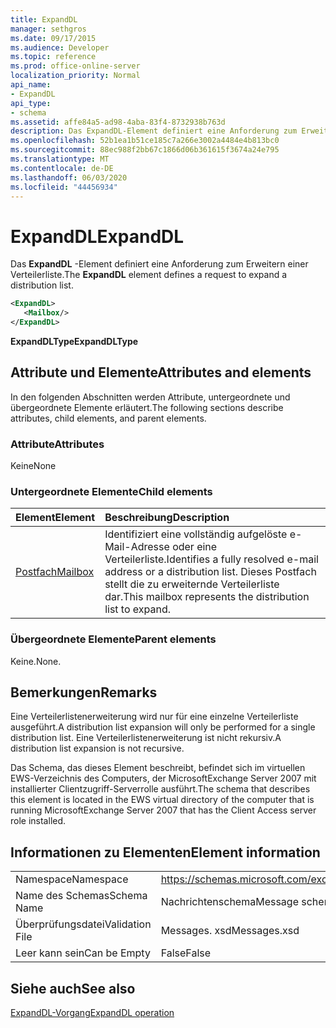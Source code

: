 ```yaml
---
title: ExpandDL
manager: sethgros
ms.date: 09/17/2015
ms.audience: Developer
ms.topic: reference
ms.prod: office-online-server
localization_priority: Normal
api_name:
- ExpandDL
api_type:
- schema
ms.assetid: affe84a5-ad98-4aba-83f4-8732938b763d
description: Das ExpandDL-Element definiert eine Anforderung zum Erweitern einer Verteilerliste.
ms.openlocfilehash: 52b1ea1b51ce185c7a266e3002a4484e4b813bc0
ms.sourcegitcommit: 88ec988f2bb67c1866d06b361615f3674a24e795
ms.translationtype: MT
ms.contentlocale: de-DE
ms.lasthandoff: 06/03/2020
ms.locfileid: "44456934"
---
```

# <a name="expanddl"></a><span data-ttu-id="33e2e-103">ExpandDL</span><span class="sxs-lookup"><span data-stu-id="33e2e-103">ExpandDL</span></span>

<span data-ttu-id="33e2e-104">Das **ExpandDL** -Element definiert eine Anforderung zum Erweitern einer Verteilerliste.</span><span class="sxs-lookup"><span data-stu-id="33e2e-104">The **ExpandDL** element defines a request to expand a distribution list.</span></span> 
  
```xml
<ExpandDL>
   <Mailbox/>
</ExpandDL>
```

 <span data-ttu-id="33e2e-105">**ExpandDLType**</span><span class="sxs-lookup"><span data-stu-id="33e2e-105">**ExpandDLType**</span></span>
## <a name="attributes-and-elements"></a><span data-ttu-id="33e2e-106">Attribute und Elemente</span><span class="sxs-lookup"><span data-stu-id="33e2e-106">Attributes and elements</span></span>

<span data-ttu-id="33e2e-107">In den folgenden Abschnitten werden Attribute, untergeordnete und übergeordnete Elemente erläutert.</span><span class="sxs-lookup"><span data-stu-id="33e2e-107">The following sections describe attributes, child elements, and parent elements.</span></span>
  
### <a name="attributes"></a><span data-ttu-id="33e2e-108">Attribute</span><span class="sxs-lookup"><span data-stu-id="33e2e-108">Attributes</span></span>

<span data-ttu-id="33e2e-109">Keine</span><span class="sxs-lookup"><span data-stu-id="33e2e-109">None</span></span>
  
### <a name="child-elements"></a><span data-ttu-id="33e2e-110">Untergeordnete Elemente</span><span class="sxs-lookup"><span data-stu-id="33e2e-110">Child elements</span></span>

|<span data-ttu-id="33e2e-111">**Element**</span><span class="sxs-lookup"><span data-stu-id="33e2e-111">**Element**</span></span>|<span data-ttu-id="33e2e-112">**Beschreibung**</span><span class="sxs-lookup"><span data-stu-id="33e2e-112">**Description**</span></span>|
|:-----|:-----|
|[<span data-ttu-id="33e2e-113">Postfach</span><span class="sxs-lookup"><span data-stu-id="33e2e-113">Mailbox</span></span>](mailbox.md) <br/> |<span data-ttu-id="33e2e-114">Identifiziert eine vollständig aufgelöste e-Mail-Adresse oder eine Verteilerliste.</span><span class="sxs-lookup"><span data-stu-id="33e2e-114">Identifies a fully resolved e-mail address or a distribution list.</span></span> <span data-ttu-id="33e2e-115">Dieses Postfach stellt die zu erweiternde Verteilerliste dar.</span><span class="sxs-lookup"><span data-stu-id="33e2e-115">This mailbox represents the distribution list to expand.</span></span>  <br/> |
   
### <a name="parent-elements"></a><span data-ttu-id="33e2e-116">Übergeordnete Elemente</span><span class="sxs-lookup"><span data-stu-id="33e2e-116">Parent elements</span></span>

<span data-ttu-id="33e2e-117">Keine.</span><span class="sxs-lookup"><span data-stu-id="33e2e-117">None.</span></span>
  
## <a name="remarks"></a><span data-ttu-id="33e2e-118">Bemerkungen</span><span class="sxs-lookup"><span data-stu-id="33e2e-118">Remarks</span></span>

<span data-ttu-id="33e2e-119">Eine Verteilerlistenerweiterung wird nur für eine einzelne Verteilerliste ausgeführt.</span><span class="sxs-lookup"><span data-stu-id="33e2e-119">A distribution list expansion will only be performed for a single distribution list.</span></span> <span data-ttu-id="33e2e-120">Eine Verteilerlistenerweiterung ist nicht rekursiv.</span><span class="sxs-lookup"><span data-stu-id="33e2e-120">A distribution list expansion is not recursive.</span></span>
  
<span data-ttu-id="33e2e-121">Das Schema, das dieses Element beschreibt, befindet sich im virtuellen EWS-Verzeichnis des Computers, der MicrosoftExchange Server 2007 mit installierter Clientzugriff-Serverrolle ausführt.</span><span class="sxs-lookup"><span data-stu-id="33e2e-121">The schema that describes this element is located in the EWS virtual directory of the computer that is running MicrosoftExchange Server 2007 that has the Client Access server role installed.</span></span>
  
## <a name="element-information"></a><span data-ttu-id="33e2e-122">Informationen zu Elementen</span><span class="sxs-lookup"><span data-stu-id="33e2e-122">Element information</span></span>

|||
|:-----|:-----|
|<span data-ttu-id="33e2e-123">Namespace</span><span class="sxs-lookup"><span data-stu-id="33e2e-123">Namespace</span></span>  <br/> |https://schemas.microsoft.com/exchange/services/2006/messages  <br/> |
|<span data-ttu-id="33e2e-124">Name des Schemas</span><span class="sxs-lookup"><span data-stu-id="33e2e-124">Schema Name</span></span>  <br/> |<span data-ttu-id="33e2e-125">Nachrichtenschema</span><span class="sxs-lookup"><span data-stu-id="33e2e-125">Message schema</span></span>  <br/> |
|<span data-ttu-id="33e2e-126">Überprüfungsdatei</span><span class="sxs-lookup"><span data-stu-id="33e2e-126">Validation File</span></span>  <br/> |<span data-ttu-id="33e2e-127">Messages. xsd</span><span class="sxs-lookup"><span data-stu-id="33e2e-127">Messages.xsd</span></span>  <br/> |
|<span data-ttu-id="33e2e-128">Leer kann sein</span><span class="sxs-lookup"><span data-stu-id="33e2e-128">Can be Empty</span></span>  <br/> |<span data-ttu-id="33e2e-129">False</span><span class="sxs-lookup"><span data-stu-id="33e2e-129">False</span></span>  <br/> |
   
## <a name="see-also"></a><span data-ttu-id="33e2e-130">Siehe auch</span><span class="sxs-lookup"><span data-stu-id="33e2e-130">See also</span></span>



[<span data-ttu-id="33e2e-131">ExpandDL-Vorgang</span><span class="sxs-lookup"><span data-stu-id="33e2e-131">ExpandDL operation</span></span>](expanddl-operation.md)

